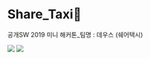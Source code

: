 # Share_Taxi🚕
공개SW 2019 미니 해커톤_팀명 : 데우스 (쉐어택시)


<img src="https://user-images.githubusercontent.com/43363413/190192285-efd9d6d6-74dd-4448-923f-55a8fd5600cf.jpg"/>

<img src="https://user-images.githubusercontent.com/43363413/190192298-90904cb7-13a7-4d4a-a693-ccd0dc3bcabb.jpg"/>
